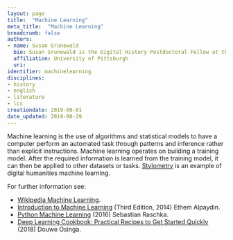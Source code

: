 ```yaml
---
layout: page
title:  "Machine Learning"
meta_title:  "Machine Learning"
breadcrumb: false
authors:
- name: Susan Grunewald
  bio: Susan Grunewald is the Digital History Postdoctoral Fellow at the University of Pittsburgh’s World History Center. She received her PhD from Carnegie Mellon University, where she was a two-time A.W. Mellon Fellow in Digital Humanities. Her research focuses on Soviet history, particularly German prisoners of war in the USSR during and after the Second World War.
  affiliation: University of Pittsburgh
  uri:
identifier: machinelearning
disciplines:
- history
- english
- literature
- lcs
creationdate: 2019-08-01
date_updated: 2019-08-29
---
```


Machine learning is the use of algorithms and statistical models to have a computer perform an automated task through patterns and inference rather than explicit instructions. Machine learning operates on building a training model. After the required information is learned from the training model, it can then be applied to other datasets or tasks. [Stylometry](#topic_stylometry) is an example of digital humanities machine learning.

For further information see:
 -  [Wikipedia Machine Learning](https://en.wikipedia.org/wiki/Machine_learning).
 -  [Introduction to Machine Learning](https://books.google.com/books?id=NP5bBAAAQBAJ&printsec=frontcover&dq=machine+learning&hl=en&sa=X&ved=0ahUKEwiR952BxOLjAhWFq1kKHTUND8wQ6AEIRDAE#v=onepage&q=machine%20learning&f=false) (Third Edition, 2014) Ethem Alpaydin.
 -  [Python Machine Learning](https://books.google.com/books?id=GOVOCwAAQBAJ&printsec=frontcover&dq=machine+learning&hl=en&sa=X&ved=0ahUKEwiR952BxOLjAhWFq1kKHTUND8wQ6AEISjAF#v=onepage&q=machine%20learning&f=false) (2016) Sebastian Raschka.
 -  [Deep Learning Cookbook: Practical Recipes to Get Started Quickly](https://books.google.com/books?id=TMFeDwAAQBAJ&printsec=frontcover&dq=machine+learning&hl=en&sa=X&ved=0ahUKEwiR952BxOLjAhWFq1kKHTUND8wQ6AEIXjAI#v=onepage&q=machine%20learning&f=false) (2018) Douwe Osinga.
